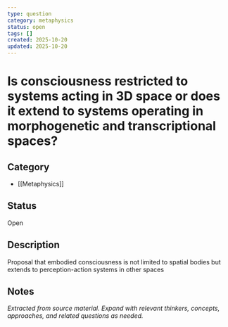 ```yaml
---
type: question
category: metaphysics
status: open
tags: []
created: 2025-10-20
updated: 2025-10-20
---
```


# Is consciousness restricted to systems acting in 3D space or does it extend to systems operating in morphogenetic and transcriptional spaces?

## Category

- [[Metaphysics]]

## Status

Open

## Description

Proposal that embodied consciousness is not limited to spatial bodies but extends to perception-action systems in other spaces

## Notes

*Extracted from source material. Expand with relevant thinkers, concepts, approaches, and related questions as needed.*
